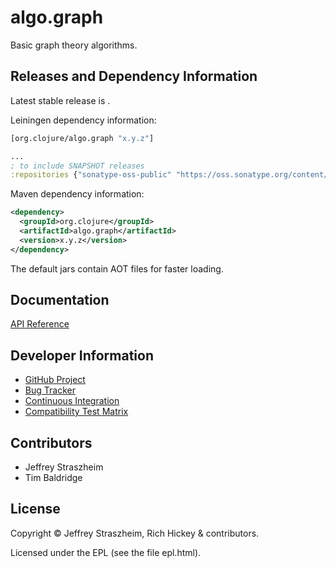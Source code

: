 # algo.graph

Basic graph theory algorithms.

## Releases and Dependency Information

Latest stable release is <no release yet>.

Leiningen dependency information:

```clojure
[org.clojure/algo.graph "x.y.z"]

...
; to include SNAPSHOT releases
:repositories {"sonatype-oss-public" "https://oss.sonatype.org/content/groups/public/"}
```

Maven dependency information:

```XML
<dependency>
  <groupId>org.clojure</groupId>
  <artifactId>algo.graph</artifactId>
  <version>x.y.z</version>
</dependency>
```

The default jars contain AOT files for faster loading. 

## Documentation

[API Reference](http://clojure.github.io/algo.graph/)

## Developer Information

- [GitHub Project](https://github.com/clojure/algo.graph)
- [Bug Tracker](http://dev.clojure.org/jira/browse/AGRAPH)
- [Continuous Integration](http://build.clojure.org/job/algo.graph/)
- [Compatibility Test Matrix](http://build.clojure.org/job/algo.graph-test-matrix/)

## Contributors

* Jeffrey Straszheim
* Tim Baldridge

## License

Copyright © Jeffrey Straszheim, Rich Hickey & contributors.

Licensed under the EPL (see the file epl.html).
